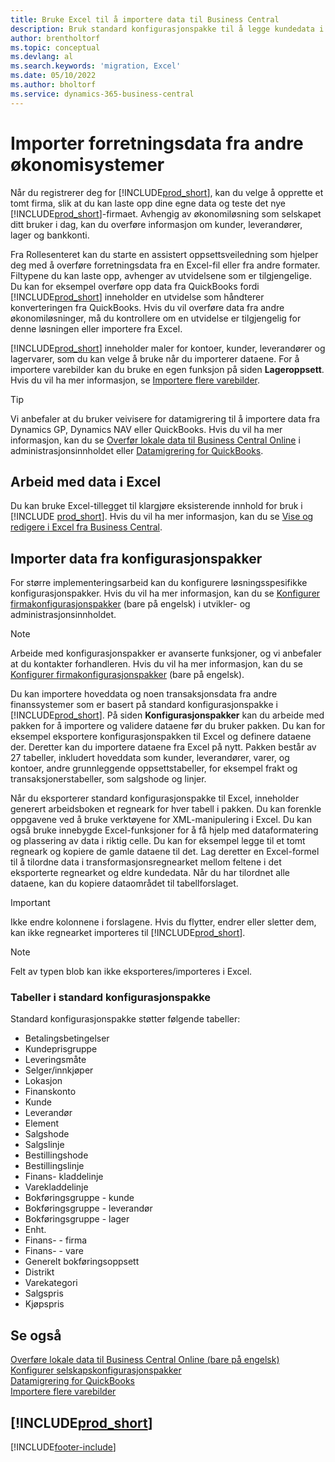 ```yaml
---
title: Bruke Excel til å importere data til Business Central
description: Bruk standard konfigurasjonspakke til å legge kundedata i Excel og importere dataene tilbake til Business Central.
author: brentholtorf
ms.topic: conceptual
ms.devlang: al
ms.search.keywords: 'migration, Excel'
ms.date: 05/10/2022
ms.author: bholtorf
ms.service: dynamics-365-business-central
---
```

# Importer forretningsdata fra andre økonomisystemer

Når du registrerer deg for [!INCLUDE[prod_short](includes/prod_short.md)], kan du velge å opprette et tomt firma, slik at du kan laste opp dine egne data og teste det nye [!INCLUDE[prod_short](includes/prod_short.md)]-firmaet. Avhengig av økonomiløsning som selskapet ditt bruker i dag, kan du overføre informasjon om kunder, leverandører, lager og bankkonti.  

Fra Rollesenteret kan du starte en assistert oppsettsveiledning som hjelper deg med å overføre forretningsdata fra en Excel-fil eller fra andre formater. Filtypene du kan laste opp, avhenger av utvidelsene som er tilgjengelige. Du kan for eksempel overføre opp data fra QuickBooks fordi [!INCLUDE[prod_short](includes/prod_short.md)] inneholder en utvidelse som håndterer konverteringen fra QuickBooks. Hvis du vil overføre data fra andre økonomiløsninger, må du kontrollere om en utvidelse er tilgjengelig for denne løsningen eller importere fra Excel.  

[!INCLUDE[prod_short](includes/prod_short.md)] inneholder maler for kontoer, kunder, leverandører og lagervarer, som du kan velge å bruke når du importerer dataene. For å importere varebilder kan du bruke en egen funksjon på siden **Lageroppsett**. Hvis du vil ha mer informasjon, se [Importere flere varebilder](inventory-how-import-item-pictures.md).

> [!TIP]  
> Vi anbefaler at du bruker veivisere for datamigrering til å importere data fra Dynamics GP, Dynamics NAV eller QuickBooks. Hvis du vil ha mer informasjon, kan du se [Overfør lokale data til Business Central Online](/dynamics365/business-central/dev-itpro/administration/migrate-data) i administrasjonsinnholdet eller [Datamigrering for QuickBooks](ui-extensions-quickbooks-data-migration.md).

## Arbeid med data i Excel

Du kan bruke Excel-tillegget til klargjøre eksisterende innhold for bruk i [!INCLUDE [prod_short](includes/prod_short.md)]. Hvis du vil ha mer informasjon, kan du se [Vise og redigere i Excel fra Business Central](across-work-with-excel.md).  

## Importer data fra konfigurasjonspakker

For større implementeringsarbeid kan du konfigurere løsningsspesifikke konfigurasjonspakker. Hvis du vil ha mer informasjon, kan du se [Konfigurer firmakonfigurasjonspakker](/dynamics365/business-central/dev-itpro/administration/set-up-standard-company-configuration-packages) (bare på engelsk) i utvikler- og administrasjonsinnholdet.  

> [!NOTE]  
> Arbeide med konfigurasjonspakker er avanserte funksjoner, og vi anbefaler at du kontakter forhandleren. Hvis du vil ha mer informasjon, kan du se [Konfigurer firmakonfigurasjonspakker](/dynamics365/business-central/dev-itpro/administration/set-up-standard-company-configuration-packages) (bare på engelsk).

Du kan importere hoveddata og noen transaksjonsdata fra andre finanssystemer som er basert på standard konfigurasjonspakke i [!INCLUDE[prod_short](includes/prod_short.md)]. På siden **Konfigurasjonspakker** kan du arbeide med pakken for å importere og validere dataene før du bruker pakken. Du kan for eksempel eksportere konfigurasjonspakken til Excel og definere dataene der. Deretter kan du importere dataene fra Excel på nytt. Pakken består av 27 tabeller, inkludert hoveddata som kunder, leverandører, varer, og kontoer, andre grunnleggende oppsettstabeller, for eksempel frakt og transaksjonerstabeller, som salgshode og linjer.  

Når du eksporterer standard konfigurasjonspakke til Excel, inneholder generert arbeidsboken et regneark for hver tabell i pakken. Du kan forenkle oppgavene ved å bruke verktøyene for XML-manipulering i Excel. Du kan også bruke innebygde Excel-funksjoner for å få hjelp med dataformatering og plassering av data i riktig celle. Du kan for eksempel legge til et tomt regneark og kopiere de gamle dataene til det. Lag deretter en Excel-formel til å tilordne data i transformasjonsregnearket mellom feltene i det eksporterte regnearket og eldre kundedata. Når du har tilordnet alle dataene, kan du kopiere dataområdet til tabellforslaget.  

> [!IMPORTANT]  
> Ikke endre kolonnene i forslagene. Hvis du flytter, endrer eller sletter dem, kan ikke regnearket importeres til [!INCLUDE[prod_short](includes/prod_short.md)].

> [!NOTE]
> Felt av typen blob kan ikke eksporteres/importeres i Excel.

### Tabeller i standard konfigurasjonspakke

Standard konfigurasjonspakke støtter følgende tabeller:

- Betalingsbetingelser
- Kundeprisgruppe
- Leveringsmåte
- Selger/innkjøper
- Lokasjon
- Finanskonto
- Kunde
- Leverandør
- Element
- Salgshode
- Salgslinje
- Bestillingshode
- Bestillingslinje
- Finans- kladdelinje
- Varekladdelinje
- Bokføringsgruppe - kunde
- Bokføringsgruppe - leverandør
- Bokføringsgruppe - lager
- Enht.
- Finans- - firma
- Finans- - vare
- Generelt bokføringsoppsett
- Distrikt
- Varekategori
- Salgspris
- Kjøpspris

## Se også

[Overføre lokale data til Business Central Online (bare på engelsk)](/dynamics365/business-central/dev-itpro/administration/migrate-data)  
[Konfigurer selskapskonfigurasjonspakker](/dynamics365/business-central/dev-itpro/administration/set-up-standard-company-configuration-packages)  
[Datamigrering for QuickBooks](ui-extensions-quickbooks-data-migration.md)  
[Importere flere varebilder](inventory-how-import-item-pictures.md)

## [!INCLUDE[prod_short](includes/free_trial_md.md)]  


[!INCLUDE[footer-include](includes/footer-banner.md)]